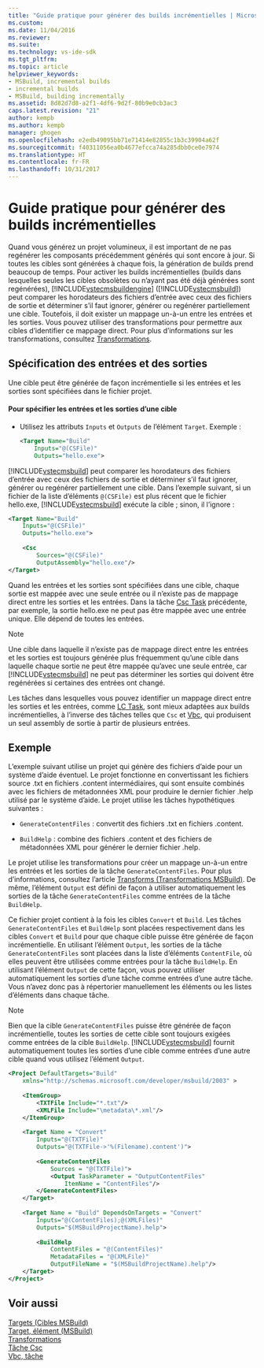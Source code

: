 ```yaml
---
title: "Guide pratique pour générer des builds incrémentielles | Microsoft Docs"
ms.custom: 
ms.date: 11/04/2016
ms.reviewer: 
ms.suite: 
ms.technology: vs-ide-sdk
ms.tgt_pltfrm: 
ms.topic: article
helpviewer_keywords:
- MSBuild, incremental builds
- incremental builds
- MSBuild, building incrementally
ms.assetid: 8d82d7d8-a2f1-4df6-9d2f-80b9e0cb3ac3
caps.latest.revision: "21"
author: kempb
ms.author: kempb
manager: ghogen
ms.openlocfilehash: e2edb49095bb71e71414e82855c1b3c39904a62f
ms.sourcegitcommit: f40311056ea0b4677efcca74a285dbb0ce0e7974
ms.translationtype: HT
ms.contentlocale: fr-FR
ms.lasthandoff: 10/31/2017
---
```

# <a name="how-to-build-incrementally"></a>Guide pratique pour générer des builds incrémentielles
Quand vous générez un projet volumineux, il est important de ne pas regénérer les composants précédemment générés qui sont encore à jour. Si toutes les cibles sont générées à chaque fois, la génération de builds prend beaucoup de temps. Pour activer les builds incrémentielles (builds dans lesquelles seules les cibles obsolètes ou n’ayant pas été déjà générées sont regénérées), [!INCLUDE[vstecmsbuildengine](../msbuild/includes/vstecmsbuildengine_md.md)] ([!INCLUDE[vstecmsbuild](../extensibility/internals/includes/vstecmsbuild_md.md)]) peut comparer les horodateurs des fichiers d’entrée avec ceux des fichiers de sortie et déterminer s’il faut ignorer, générer ou regénérer partiellement une cible. Toutefois, il doit exister un mappage un-à-un entre les entrées et les sorties. Vous pouvez utiliser des transformations pour permettre aux cibles d’identifier ce mappage direct. Pour plus d’informations sur les transformations, consultez [Transformations](../msbuild/msbuild-transforms.md).  
  
## <a name="specifying-inputs-and-outputs"></a>Spécification des entrées et des sorties  
 Une cible peut être générée de façon incrémentielle si les entrées et les sorties sont spécifiées dans le fichier projet.  
  
#### <a name="to-specify-inputs-and-outputs-for-a-target"></a>Pour spécifier les entrées et les sorties d’une cible  
  
-   Utilisez les attributs `Inputs` et `Outputs` de l’élément `Target`. Exemple :  
  
    ```xml  
    <Target Name="Build"  
        Inputs="@(CSFile)"  
        Outputs="hello.exe">  
    ```  
  
 [!INCLUDE[vstecmsbuild](../extensibility/internals/includes/vstecmsbuild_md.md)] peut comparer les horodateurs des fichiers d’entrée avec ceux des fichiers de sortie et déterminer s’il faut ignorer, générer ou regénérer partiellement une cible. Dans l’exemple suivant, si un fichier de la liste d’éléments `@(CSFile)` est plus récent que le fichier hello.exe, [!INCLUDE[vstecmsbuild](../extensibility/internals/includes/vstecmsbuild_md.md)] exécute la cible ; sinon, il l’ignore :  
  
```xml  
<Target Name="Build"   
    Inputs="@(CSFile)"   
    Outputs="hello.exe">  
  
    <Csc  
        Sources="@(CSFile)"   
        OutputAssembly="hello.exe"/>  
</Target>  
```  
  
 Quand les entrées et les sorties sont spécifiées dans une cible, chaque sortie est mappée avec une seule entrée ou il n’existe pas de mappage direct entre les sorties et les entrées. Dans la tâche [Csc Task](../msbuild/csc-task.md) précédente, par exemple, la sortie hello.exe ne peut pas être mappée avec une entrée unique. Elle dépend de toutes les entrées.  
  
> [!NOTE]
>  Une cible dans laquelle il n’existe pas de mappage direct entre les entrées et les sorties est toujours générée plus fréquemment qu’une cible dans laquelle chaque sortie ne peut être mappée qu’avec une seule entrée, car [!INCLUDE[vstecmsbuild](../extensibility/internals/includes/vstecmsbuild_md.md)] ne peut pas déterminer les sorties qui doivent être regénérées si certaines des entrées ont changé.  
  
 Les tâches dans lesquelles vous pouvez identifier un mappage direct entre les sorties et les entrées, comme [LC Task](../msbuild/lc-task.md), sont mieux adaptées aux builds incrémentielles, à l’inverse des tâches telles que `Csc` et [Vbc](../msbuild/vbc-task.md), qui produisent un seul assembly de sortie à partir de plusieurs entrées.  
  
## <a name="example"></a>Exemple  
 L’exemple suivant utilise un projet qui génère des fichiers d’aide pour un système d’aide éventuel. Le projet fonctionne en convertissant les fichiers source .txt en fichiers .content intermédiaires, qui sont ensuite combinés avec les fichiers de métadonnées XML pour produire le dernier fichier .help utilisé par le système d’aide. Le projet utilise les tâches hypothétiques suivantes :  
  
-   `GenerateContentFiles` : convertit des fichiers .txt en fichiers .content.  
  
-   `BuildHelp` : combine des fichiers .content et des fichiers de métadonnées XML pour générer le dernier fichier .help.  
  
 Le projet utilise les transformations pour créer un mappage un-à-un entre les entrées et les sorties de la tâche `GenerateContentFiles`. Pour plus d’informations, consultez l’article [Transforms (Transformations MSBuild)](../msbuild/msbuild-transforms.md). De même, l’élément `Output` est défini de façon à utiliser automatiquement les sorties de la tâche `GenerateContentFiles` comme entrées de la tâche `BuildHelp`.  
  
 Ce fichier projet contient à la fois les cibles `Convert` et `Build`. Les tâches `GenerateContentFiles` et `BuildHelp` sont placées respectivement dans les cibles `Convert` et `Build` pour que chaque cible puisse être générée de façon incrémentielle. En utilisant l’élément `Output`, les sorties de la tâche `GenerateContentFiles` sont placées dans la liste d’éléments `ContentFile`, où elles peuvent être utilisées comme entrées pour la tâche `BuildHelp`. En utilisant l’élément `Output` de cette façon, vous pouvez utiliser automatiquement les sorties d’une tâche comme entrées d’une autre tâche. Vous n’avez donc pas à répertorier manuellement les éléments ou les listes d’éléments dans chaque tâche.  
  
> [!NOTE]
>  Bien que la cible `GenerateContentFiles` puisse être générée de façon incrémentielle, toutes les sorties de cette cible sont toujours exigées comme entrées de la cible `BuildHelp`. [!INCLUDE[vstecmsbuild](../extensibility/internals/includes/vstecmsbuild_md.md)] fournit automatiquement toutes les sorties d’une cible comme entrées d’une autre cible quand vous utilisez l’élément `Output`.  
  
```xml  
<Project DefaultTargets="Build"  
    xmlns="http://schemas.microsoft.com/developer/msbuild/2003" >  
  
    <ItemGroup>  
        <TXTFile Include="*.txt"/>  
        <XMLFile Include="\metadata\*.xml"/>  
    </ItemGroup>  
  
    <Target Name = "Convert"  
        Inputs="@(TXTFile)"  
        Outputs="@(TXTFile->'%(Filename).content')">  
  
        <GenerateContentFiles  
            Sources = "@(TXTFile)">  
            <Output TaskParameter = "OutputContentFiles"  
                ItemName = "ContentFiles"/>  
        </GenerateContentFiles>  
    </Target>  
  
    <Target Name = "Build" DependsOnTargets = "Convert"  
        Inputs="@(ContentFiles);@(XMLFiles)"  
        Outputs="$(MSBuildProjectName).help">  
  
        <BuildHelp  
            ContentFiles = "@(ContentFiles)"  
            MetadataFiles = "@(XMLFile)"  
            OutputFileName = "$(MSBuildProjectName).help"/>  
    </Target>  
</Project>  
```  
  
## <a name="see-also"></a>Voir aussi  
 [Targets (Cibles MSBuild)](../msbuild/msbuild-targets.md)   
 [Target, élément (MSBuild)](../msbuild/target-element-msbuild.md)   
 [Transformations](../msbuild/msbuild-transforms.md)   
 [Tâche Csc](../msbuild/csc-task.md)   
 [Vbc, tâche](../msbuild/vbc-task.md)
